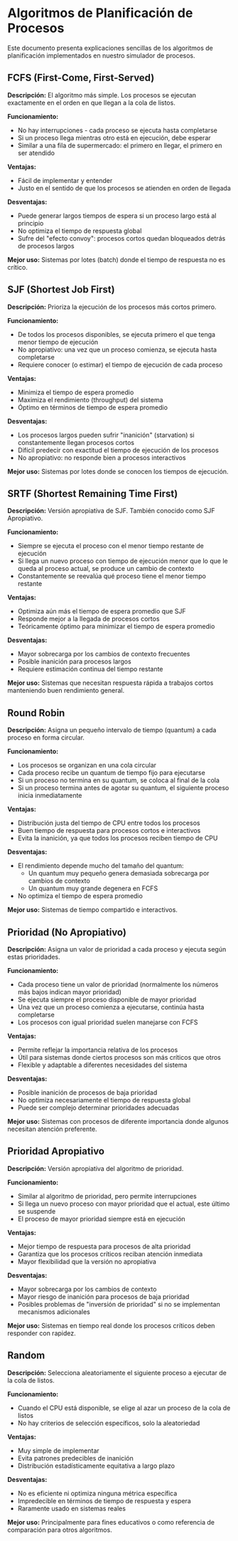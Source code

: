 # Algoritmos de Planificación de Procesos

Este documento presenta explicaciones sencillas de los algoritmos de planificación implementados en nuestro simulador de procesos.

## FCFS (First-Come, First-Served)

**Descripción:** El algoritmo más simple. Los procesos se ejecutan exactamente en el orden en que llegan a la cola de listos.

**Funcionamiento:**
- No hay interrupciones - cada proceso se ejecuta hasta completarse
- Si un proceso llega mientras otro está en ejecución, debe esperar
- Similar a una fila de supermercado: el primero en llegar, el primero en ser atendido

**Ventajas:**
- Fácil de implementar y entender
- Justo en el sentido de que los procesos se atienden en orden de llegada

**Desventajas:**
- Puede generar largos tiempos de espera si un proceso largo está al principio
- No optimiza el tiempo de respuesta global
- Sufre del "efecto convoy": procesos cortos quedan bloqueados detrás de procesos largos

**Mejor uso:** Sistemas por lotes (batch) donde el tiempo de respuesta no es crítico.

## SJF (Shortest Job First)

**Descripción:** Prioriza la ejecución de los procesos más cortos primero.

**Funcionamiento:**
- De todos los procesos disponibles, se ejecuta primero el que tenga menor tiempo de ejecución
- No apropiativo: una vez que un proceso comienza, se ejecuta hasta completarse
- Requiere conocer (o estimar) el tiempo de ejecución de cada proceso

**Ventajas:**
- Minimiza el tiempo de espera promedio
- Maximiza el rendimiento (throughput) del sistema
- Óptimo en términos de tiempo de espera promedio

**Desventajas:**
- Los procesos largos pueden sufrir "inanición" (starvation) si constantemente llegan procesos cortos
- Difícil predecir con exactitud el tiempo de ejecución de los procesos
- No apropiativo: no responde bien a procesos interactivos

**Mejor uso:** Sistemas por lotes donde se conocen los tiempos de ejecución.

## SRTF (Shortest Remaining Time First)

**Descripción:** Versión apropiativa de SJF. También conocido como SJF Apropiativo.

**Funcionamiento:**
- Siempre se ejecuta el proceso con el menor tiempo restante de ejecución
- Si llega un nuevo proceso con tiempo de ejecución menor que lo que le queda al proceso actual, se produce un cambio de contexto
- Constantemente se reevalúa qué proceso tiene el menor tiempo restante

**Ventajas:**
- Optimiza aún más el tiempo de espera promedio que SJF
- Responde mejor a la llegada de procesos cortos
- Teóricamente óptimo para minimizar el tiempo de espera promedio

**Desventajas:**
- Mayor sobrecarga por los cambios de contexto frecuentes
- Posible inanición para procesos largos
- Requiere estimación continua del tiempo restante

**Mejor uso:** Sistemas que necesitan respuesta rápida a trabajos cortos manteniendo buen rendimiento general.

## Round Robin

**Descripción:** Asigna un pequeño intervalo de tiempo (quantum) a cada proceso en forma circular.

**Funcionamiento:**
- Los procesos se organizan en una cola circular
- Cada proceso recibe un quantum de tiempo fijo para ejecutarse
- Si un proceso no termina en su quantum, se coloca al final de la cola
- Si un proceso termina antes de agotar su quantum, el siguiente proceso inicia inmediatamente

**Ventajas:**
- Distribución justa del tiempo de CPU entre todos los procesos
- Buen tiempo de respuesta para procesos cortos e interactivos
- Evita la inanición, ya que todos los procesos reciben tiempo de CPU

**Desventajas:**
- El rendimiento depende mucho del tamaño del quantum:
  - Un quantum muy pequeño genera demasiada sobrecarga por cambios de contexto
  - Un quantum muy grande degenera en FCFS
- No optimiza el tiempo de espera promedio

**Mejor uso:** Sistemas de tiempo compartido e interactivos.

## Prioridad (No Apropiativo)

**Descripción:** Asigna un valor de prioridad a cada proceso y ejecuta según estas prioridades.

**Funcionamiento:**
- Cada proceso tiene un valor de prioridad (normalmente los números más bajos indican mayor prioridad)
- Se ejecuta siempre el proceso disponible de mayor prioridad
- Una vez que un proceso comienza a ejecutarse, continúa hasta completarse
- Los procesos con igual prioridad suelen manejarse con FCFS

**Ventajas:**
- Permite reflejar la importancia relativa de los procesos
- Útil para sistemas donde ciertos procesos son más críticos que otros
- Flexible y adaptable a diferentes necesidades del sistema

**Desventajas:**
- Posible inanición de procesos de baja prioridad
- No optimiza necesariamente el tiempo de respuesta global
- Puede ser complejo determinar prioridades adecuadas

**Mejor uso:** Sistemas con procesos de diferente importancia donde algunos necesitan atención preferente.

## Prioridad Apropiativo

**Descripción:** Versión apropiativa del algoritmo de prioridad.

**Funcionamiento:**
- Similar al algoritmo de prioridad, pero permite interrupciones
- Si llega un nuevo proceso con mayor prioridad que el actual, este último se suspende
- El proceso de mayor prioridad siempre está en ejecución

**Ventajas:**
- Mejor tiempo de respuesta para procesos de alta prioridad
- Garantiza que los procesos críticos reciban atención inmediata
- Mayor flexibilidad que la versión no apropiativa

**Desventajas:**
- Mayor sobrecarga por los cambios de contexto
- Mayor riesgo de inanición para procesos de baja prioridad
- Posibles problemas de "inversión de prioridad" si no se implementan mecanismos adicionales

**Mejor uso:** Sistemas en tiempo real donde los procesos críticos deben responder con rapidez.

## Random

**Descripción:** Selecciona aleatoriamente el siguiente proceso a ejecutar de la cola de listos.

**Funcionamiento:**
- Cuando el CPU está disponible, se elige al azar un proceso de la cola de listos
- No hay criterios de selección específicos, solo la aleatoriedad

**Ventajas:**
- Muy simple de implementar
- Evita patrones predecibles de inanición
- Distribución estadísticamente equitativa a largo plazo

**Desventajas:**
- No es eficiente ni optimiza ninguna métrica específica
- Impredecible en términos de tiempo de respuesta y espera
- Raramente usado en sistemas reales

**Mejor uso:** Principalmente para fines educativos o como referencia de comparación para otros algoritmos. 
